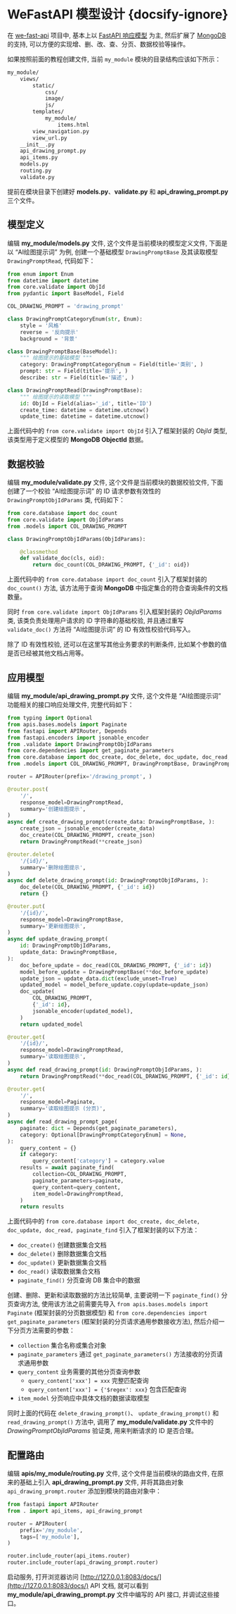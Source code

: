 # WeFastAPI 模型设计 {docsify-ignore}

在 [we-fast-api](https://github.com/hekaiyou/we-fast-api) 项目中, 基本上以 [FastAPI 响应模型](https://fastapi.tiangolo.com/zh/tutorial/response-model/) 为主, 然后扩展了 [MongoDB](https://www.mongodb.com/zh-cn) 的支持, 可以方便的实现增、删、改、查、分页、数据校验等操作。

如果按照前面的教程创建文件, 当前 `my_module` 模块的目录结构应该如下所示：

```bash
my_module/
    views/
        static/
            css/
            image/
            js/
        templates/
            my_module/
                items.html
        view_navigation.py
        view_url.py
    __init__.py
    api_drawing_prompt.py
    api_items.py
    models.py
    routing.py
    validate.py
```

提前在模块目录下创建好 **models.py**、**validate.py** 和 **api_drawing_prompt.py** 三个文件。

## 模型定义

编辑 **my_module/models.py** 文件, 这个文件是当前模块的模型定义文件, 下面是以 “AI绘图提示词” 为例, 创建一个基础模型 `DrawingPromptBase` 及其读取模型 `DrawingPromptRead`, 代码如下：

```python
from enum import Enum
from datetime import datetime
from core.validate import ObjId
from pydantic import BaseModel, Field

COL_DRAWING_PROMPT = 'drawing_prompt'

class DrawingPromptCategoryEnum(str, Enum):
    style = '风格'
    reverse = '反向提示'
    background = '背景'

class DrawingPromptBase(BaseModel):
    """ 绘图提示的基础模型 """
    category: DrawingPromptCategoryEnum = Field(title='类别', )
    prompt: str = Field(title='提示', )
    describe: str = Field(title='描述', )

class DrawingPromptRead(DrawingPromptBase):
    """ 绘图提示的读取模型 """
    id: ObjId = Field(alias='_id', title='ID')
    create_time: datetime = datetime.utcnow()
    update_time: datetime = datetime.utcnow()
```

上面代码中的 `from core.validate import ObjId` 引入了框架封装的 *ObjId* 类型, 该类型用于定义模型的 **MongoDB ObjectId** 数据。

## 数据校验

编辑 **my_module/validate.py** 文件, 这个文件是当前模块的数据校验文件, 下面创建了一个校验 “AI绘图提示词” 的 ID 请求参数有效性的 `DrawingPromptObjIdParams` 类, 代码如下：

```python
from core.database import doc_count
from core.validate import ObjIdParams
from .models import COL_DRAWING_PROMPT

class DrawingPromptObjIdParams(ObjIdParams):

    @classmethod
    def validate_doc(cls, oid):
        return doc_count(COL_DRAWING_PROMPT, {'_id': oid})
```

上面代码中的 `from core.database import doc_count` 引入了框架封装的 `doc_count()` 方法, 该方法用于查询 **MongoDB** 中指定集合的符合查询条件的文档数量。

同时 `from core.validate import ObjIdParams` 引入框架封装的 *ObjIdParams* 类, 该类负责处理用户请求的 ID 字符串的基础校验, 并且通过重写 `validate_doc()` 方法将 “AI绘图提示词” 的 ID 有效性校验代码写入。

除了 ID 有效性校验, 还可以在这里写其他业务要求的判断条件, 比如某个参数的值是否已经被其他文档占用等。

## 应用模型

编辑 **my_module/api_drawing_prompt.py** 文件, 这个文件是 “AI绘图提示词” 功能相关的接口响应处理文件, 完整代码如下：

```python
from typing import Optional
from apis.bases.models import Paginate
from fastapi import APIRouter, Depends
from fastapi.encoders import jsonable_encoder
from .validate import DrawingPromptObjIdParams
from core.dependencies import get_paginate_parameters
from core.database import doc_create, doc_delete, doc_update, doc_read, paginate_find
from .models import COL_DRAWING_PROMPT, DrawingPromptBase, DrawingPromptRead, DrawingPromptCategoryEnum

router = APIRouter(prefix='/drawing_prompt', )

@router.post(
    '/',
    response_model=DrawingPromptRead,
    summary='创建绘图提示',
)
async def create_drawing_prompt(create_data: DrawingPromptBase, ):
    create_json = jsonable_encoder(create_data)
    doc_create(COL_DRAWING_PROMPT, create_json)
    return DrawingPromptRead(**create_json)

@router.delete(
    '/{id}/',
    summary='删除绘图提示',
)
async def delete_drawing_prompt(id: DrawingPromptObjIdParams, ):
    doc_delete(COL_DRAWING_PROMPT, {'_id': id})
    return {}

@router.put(
    '/{id}/',
    response_model=DrawingPromptBase,
    summary='更新绘图提示',
)
async def update_drawing_prompt(
    id: DrawingPromptObjIdParams,
    update_data: DrawingPromptBase,
):
    doc_before_update = doc_read(COL_DRAWING_PROMPT, {'_id': id})
    model_before_update = DrawingPromptBase(**doc_before_update)
    update_json = update_data.dict(exclude_unset=True)
    updated_model = model_before_update.copy(update=update_json)
    doc_update(
        COL_DRAWING_PROMPT,
        {'_id': id},
        jsonable_encoder(updated_model),
    )
    return updated_model

@router.get(
    '/{id}/',
    response_model=DrawingPromptRead,
    summary='读取绘图提示',
)
async def read_drawing_prompt(id: DrawingPromptObjIdParams, ):
    return DrawingPromptRead(**doc_read(COL_DRAWING_PROMPT, {'_id': id}))

@router.get(
    '/',
    response_model=Paginate,
    summary='读取绘图提示 (分页)',
)
async def read_drawing_prompt_page(
    paginate: dict = Depends(get_paginate_parameters),
    category: Optional[DrawingPromptCategoryEnum] = None,
):
    query_content = {}
    if category:
        query_content['category'] = category.value
    results = await paginate_find(
        collection=COL_DRAWING_PROMPT,
        paginate_parameters=paginate,
        query_content=query_content,
        item_model=DrawingPromptRead,
    )
    return results
```

上面代码中的 `from core.database import doc_create, doc_delete, doc_update, doc_read, paginate_find` 引入了框架封装的以下方法：

- `doc_create()` 创建数据集合文档
- `doc_delete()` 删除数据集合文档
- `doc_update()` 更新数据集合文档
- `doc_read()` 读取数据集合文档
- `paginate_find()` 分页查询 DB 集合中的数据

创建、删除、更新和读取数据的方法比较简单, 主要说明一下 `paginate_find()` 分页查询方法, 使用该方法之前需要先导入 `from apis.bases.models import Paginate` (框架封装的分页数据模型) 和 `from core.dependencies import get_paginate_parameters` (框架封装的分页请求通用参数接收方法), 然后介绍一下分页方法需要的参数：

- `collection` 集合名称或集合对象
- `paginate_parameters` 通过 `get_paginate_parameters()` 方法接收的分页请求通用参数
- `query_content` 业务需要的其他分页查询参数
  - `query_content['xxx'] = xxx` 完整匹配查询
  - `query_content['xxx'] = {'$regex': xxx}` 包含匹配查询
- `item_model` 分页响应中具体文档的数据读取模型

同时上面的代码在 `delete_drawing_prompt()`、 `update_drawing_prompt()` 和 `read_drawing_prompt()` 方法中, 调用了 **my_module/validate.py** 文件中的 *DrawingPromptObjIdParams* 验证类, 用来判断请求的 ID 是否合理。

## 配置路由

编辑 **apis/my_module/routing.py** 文件, 这个文件是当前模块的路由文件, 在原来的基础上引入 **api_drawing_prompt.py** 文件, 并将其路由对象 `api_drawing_prompt.router` 添加到模块的路由对象中：

```python
from fastapi import APIRouter
from . import api_items, api_drawing_prompt

router = APIRouter(
    prefix='/my_module',
    tags=['my_module'],
)

router.include_router(api_items.router)
router.include_router(api_drawing_prompt.router)
```

启动服务, 打开浏览器访问 [http://127.0.0.1:8083/docs/](http://127.0.0.1:8083/docs/) API 文档, 就可以看到 **my_module/api_drawing_prompt.py** 文件中编写的 API 接口, 并调试这些接口。

